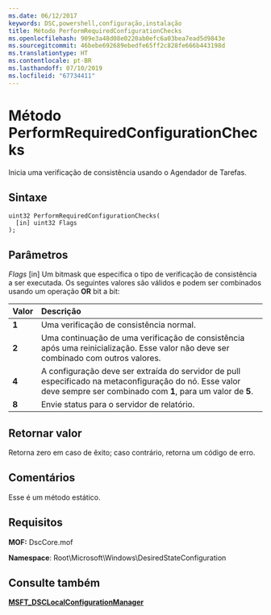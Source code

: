 ```yaml
---
ms.date: 06/12/2017
keywords: DSC,powershell,configuração,instalação
title: Método PerformRequiredConfigurationChecks
ms.openlocfilehash: 909e3a48d08e0220ab0efc6a03bea7ead5d9843e
ms.sourcegitcommit: 46bebe692689ebedfe65ff2c828fe666b443198d
ms.translationtype: HT
ms.contentlocale: pt-BR
ms.lasthandoff: 07/10/2019
ms.locfileid: "67734411"
---
```

# <a name="performrequiredconfigurationchecks-method"></a>Método PerformRequiredConfigurationChecks

Inicia uma verificação de consistência usando o Agendador de Tarefas.

## <a name="syntax"></a>Sintaxe

```mof
uint32 PerformRequiredConfigurationChecks(
  [in] uint32 Flags
);
```

## <a name="parameters"></a>Parâmetros

*Flags* \[in\] Um bitmask que especifica o tipo de verificação de consistência a ser executada. Os seguintes valores são válidos e podem ser combinados usando um operação **OR** bit a bit:

|Valor |Descrição |
|:--- |:---|
|**1** | Uma verificação de consistência normal. |
|**2** | Uma continuação de uma verificação de consistência após uma reinicialização. Esse valor não deve ser combinado com outros valores. |
|**4** | A configuração deve ser extraída do servidor de pull especificado na metaconfiguração do nó. Esse valor deve sempre ser combinado com **1**, para um valor de **5**. |
|**8** | Envie status para o servidor de relatório. |

## <a name="return-value"></a>Retornar valor

Retorna zero em caso de êxito; caso contrário, retorna um código de erro.

## <a name="remarks"></a>Comentários

Esse é um método estático.

## <a name="requirements"></a>Requisitos

**MOF:** DscCore.mof

**Namespace**: Root\Microsoft\Windows\DesiredStateConfiguration

## <a name="see-also"></a>Consulte também

[**MSFT_DSCLocalConfigurationManager**](msft-dsclocalconfigurationmanager.md)
